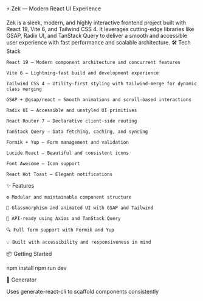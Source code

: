 ⚡ Zek — Modern React UI Experience

Zek is a sleek, modern, and highly interactive frontend project built with React 19, Vite 6, and Tailwind CSS 4. It leverages cutting-edge libraries like GSAP, Radix UI, and TanStack Query to deliver a smooth and accessible user experience with fast performance and scalable architecture.
🛠️ Tech Stack

    React 19 – Modern component architecture and concurrent features

    Vite 6 – Lightning-fast build and development experience

    Tailwind CSS 4 – Utility-first styling with tailwind-merge for dynamic class merging

    GSAP + @gsap/react – Smooth animations and scroll-based interactions

    Radix UI – Accessible and unstyled UI primitives

    React Router 7 – Declarative client-side routing

    TanStack Query – Data fetching, caching, and syncing

    Formik + Yup – Form management and validation

    Lucide React – Beautiful and consistent icons

    Font Awesome – Icon support

    React Hot Toast – Elegant notifications

✨ Features

    ⚙️ Modular and maintainable component structure

    🎨 Glassmorphism and animated UI with GSAP and Tailwind

    🔄 API-ready using Axios and TanStack Query

    🔍 Full form support with Formik and Yup

    💡 Built with accessibility and responsiveness in mind

📦 Getting Started

npm install
npm run dev

📁 Generator

Uses generate-react-cli to scaffold components consistently
